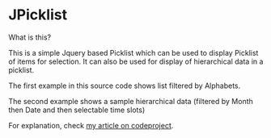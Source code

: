 # JPicklist

What is this?

This is a simple Jquery based Picklist which can be used to display Picklist of items for selection. It can also be used for display of hierarchical data in a picklist.

The first example in this source code shows list filtered by Alphabets.

The second example shows a sample hierarchical data (filtered by Month then Date and then selectable time slots)

For explanation, check [my article on codeproject](http://www.codeproject.com/Articles/841788/JPickList-A-simple-JQuery-based-PickList-plugin).